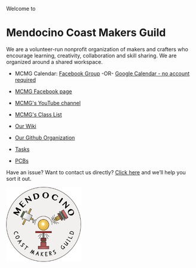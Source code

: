 Welcome to
# Mendocino Coast Makers Guild
We are a volunteer-run nonprofit organization of makers and crafters who encourage learning, creativity, collaboration and skill sharing. We are organized around a shared workspace.


- MCMG Calendar: [Facebook Group](https://www.facebook.com/groups/394626551425621/events/?filter=calendar)  -OR-  [Google Calendar - no account required](http://htmlpreview.github.io/?https://github.com/mendomakers/mendomakers.github.io/blob/master/CALENDAR.html)
- [MCMG Facebook page](https://www.facebook.com/Mendocino-Coast-Makers-Guild-100100731428057)
- [MCMG's YouTube channel](https://www.youtube.com/channel/UCR2WBOEnOzH0CxvDgR8FFLA)
- [MCMG's Class List](CLASSES.md)


- [Our Wiki](https://github.com/mendomakers/mendomakers.github.io/wiki)
- [Our Github Organization](https://github.com/mendomakers/)
- [Tasks](https://mendomakers.github.io/tasks/)
- [PCBs](https://mendomakers.github.io/PCBs/)

Have an issue? Want to contact us directly? [Click here](mailto:mendomakers@gmail.com) and we’ll help you sort it out. 

![alt text](https://raw.githubusercontent.com/mendomakers/mendomakers.github.io/master/images/MCMGcolor_transparent200x200.png "Mendocino Coast Makers Guild")
